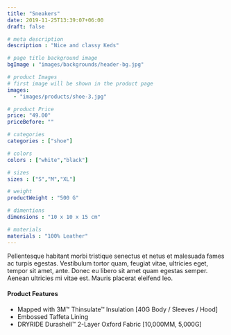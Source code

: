 ```yaml
---
title: "Sneakers"
date: 2019-11-25T13:39:07+06:00
draft: false

# meta description
description : "Nice and classy Keds"

# page title background image
bgImage : "images/backgrounds/header-bg.jpg"

# product Images
# first image will be shown in the product page
images:
  - "images/products/shoe-3.jpg"

# product Price
price: "49.00"
priceBefore: ""

# categories
categories : ["shoe"]

# colors 
colors : ["white","black"]

# sizes
sizes : ["S","M","XL"]

# weight
productWeight : "500 G"

# dimentions
dimensions : "10 x 10 x 15 cm"

# materials
materials : "100% Leather"
---
```


Pellentesque habitant morbi tristique senectus et netus et malesuada fames ac turpis egestas. Vestibulum tortor quam, feugiat vitae, ultricies eget, tempor sit amet, ante. Donec eu libero sit amet quam egestas semper. Aenean ultricies mi vitae est. Mauris placerat eleifend leo.

#### Product Features

* Mapped with 3M™ Thinsulate™ Insulation [40G Body / Sleeves / Hood]
* Embossed Taffeta Lining
* DRYRIDE Durashell™ 2-Layer Oxford Fabric [10,000MM, 5,000G]